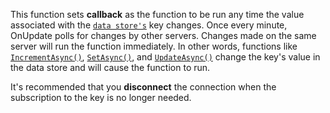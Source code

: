 This function sets **callback** as the function to be run any time the
value associated with the [`data store's`](https://create.roblox.com/docs/reference/engine/classes/GlobalDataStore) key
changes. Once every minute, OnUpdate polls for changes by other servers.
Changes made on the same server will run the function immediately. In
other words, functions like
[`IncrementAsync()`](https://create.roblox.com/docs/reference/engine/classes/GlobalDataStore#IncrementAsync),
[`SetAsync()`](https://create.roblox.com/docs/reference/engine/classes/GlobalDataStore#SetAsync), and
[`UpdateAsync()`](https://create.roblox.com/docs/reference/engine/classes/GlobalDataStore#UpdateAsync) change the key's value
in the data store and will cause the function to run.

It's recommended that you **disconnect** the connection when the
subscription to the key is no longer needed.
